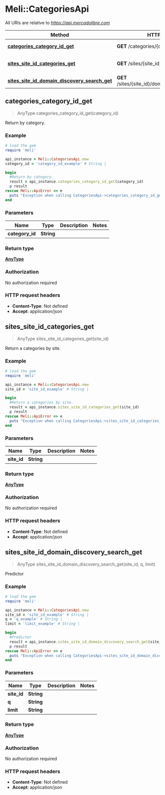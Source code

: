 # Meli::CategoriesApi

All URIs are relative to *https://api.mercadolibre.com*

Method | HTTP request | Description
------------- | ------------- | -------------
[**categories_category_id_get**](CategoriesApi.md#categories_category_id_get) | **GET** /categories/{category_id} | Return by category.
[**sites_site_id_categories_get**](CategoriesApi.md#sites_site_id_categories_get) | **GET** /sites/{site_id}/categories | Return a categories by site.
[**sites_site_id_domain_discovery_search_get**](CategoriesApi.md#sites_site_id_domain_discovery_search_get) | **GET** /sites/{site_id}/domain_discovery/search | Predictor



## categories_category_id_get

> AnyType categories_category_id_get(category_id)

Return by category.

### Example

```ruby
# load the gem
require 'meli'

api_instance = Meli::CategoriesApi.new
category_id = 'category_id_example' # String | 

begin
  #Return by category.
  result = api_instance.categories_category_id_get(category_id)
  p result
rescue Meli::ApiError => e
  puts "Exception when calling CategoriesApi->categories_category_id_get: #{e}"
end
```

### Parameters


Name | Type | Description  | Notes
------------- | ------------- | ------------- | -------------
 **category_id** | **String**|  | 

### Return type

[**AnyType**](AnyType.md)

### Authorization

No authorization required

### HTTP request headers

- **Content-Type**: Not defined
- **Accept**: application/json


## sites_site_id_categories_get

> AnyType sites_site_id_categories_get(site_id)

Return a categories by site.

### Example

```ruby
# load the gem
require 'meli'

api_instance = Meli::CategoriesApi.new
site_id = 'site_id_example' # String | 

begin
  #Return a categories by site.
  result = api_instance.sites_site_id_categories_get(site_id)
  p result
rescue Meli::ApiError => e
  puts "Exception when calling CategoriesApi->sites_site_id_categories_get: #{e}"
end
```

### Parameters


Name | Type | Description  | Notes
------------- | ------------- | ------------- | -------------
 **site_id** | **String**|  | 

### Return type

[**AnyType**](AnyType.md)

### Authorization

No authorization required

### HTTP request headers

- **Content-Type**: Not defined
- **Accept**: application/json


## sites_site_id_domain_discovery_search_get

> AnyType sites_site_id_domain_discovery_search_get(site_id, q, limit)

Predictor

### Example

```ruby
# load the gem
require 'meli'

api_instance = Meli::CategoriesApi.new
site_id = 'site_id_example' # String | 
q = 'q_example' # String | 
limit = 'limit_example' # String | 

begin
  #Predictor
  result = api_instance.sites_site_id_domain_discovery_search_get(site_id, q, limit)
  p result
rescue Meli::ApiError => e
  puts "Exception when calling CategoriesApi->sites_site_id_domain_discovery_search_get: #{e}"
end
```

### Parameters


Name | Type | Description  | Notes
------------- | ------------- | ------------- | -------------
 **site_id** | **String**|  | 
 **q** | **String**|  | 
 **limit** | **String**|  | 

### Return type

[**AnyType**](AnyType.md)

### Authorization

No authorization required

### HTTP request headers

- **Content-Type**: Not defined
- **Accept**: application/json

